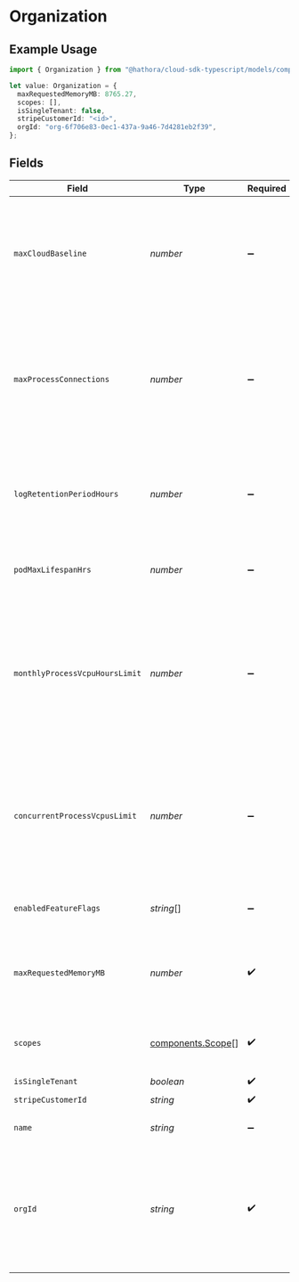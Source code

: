 # Organization

## Example Usage

```typescript
import { Organization } from "@hathora/cloud-sdk-typescript/models/components";

let value: Organization = {
  maxRequestedMemoryMB: 8765.27,
  scopes: [],
  isSingleTenant: false,
  stripeCustomerId: "<id>",
  orgId: "org-6f706e83-0ec1-437a-9a46-7d4281eb2f39",
};
```

## Fields

| Field                                                                                                                             | Type                                                                                                                              | Required                                                                                                                          | Description                                                                                                                       | Example                                                                                                                           |
| --------------------------------------------------------------------------------------------------------------------------------- | --------------------------------------------------------------------------------------------------------------------------------- | --------------------------------------------------------------------------------------------------------------------------------- | --------------------------------------------------------------------------------------------------------------------------------- | --------------------------------------------------------------------------------------------------------------------------------- |
| `maxCloudBaseline`                                                                                                                | *number*                                                                                                                          | :heavy_minus_sign:                                                                                                                | The maximum number of cloud nodes that can be set as baseline<br/>If undefined, the default is 10                                 |                                                                                                                                   |
| `maxProcessConnections`                                                                                                           | *number*                                                                                                                          | :heavy_minus_sign:                                                                                                                | The maximum number of inbound connections that can be made to a process<br/>If undefined, the default is 1024 connections         |                                                                                                                                   |
| `logRetentionPeriodHours`                                                                                                         | *number*                                                                                                                          | :heavy_minus_sign:                                                                                                                | The retention period for process logs in hours<br/>If undefined, the default is 72h                                               |                                                                                                                                   |
| `podMaxLifespanHrs`                                                                                                               | *number*                                                                                                                          | :heavy_minus_sign:                                                                                                                | The maximum lifespan in hours of a pod.                                                                                           |                                                                                                                                   |
| `monthlyProcessVcpuHoursLimit`                                                                                                    | *number*                                                                                                                          | :heavy_minus_sign:                                                                                                                | The maximum number of monthly process vcpu hours that can be run by the organization<br/>If undefined, the organization has no limit. |                                                                                                                                   |
| `concurrentProcessVcpusLimit`                                                                                                     | *number*                                                                                                                          | :heavy_minus_sign:                                                                                                                | The maximum number of concurrent processes that can be run by the organization<br/>If undefined, the organization has no limit.   |                                                                                                                                   |
| `enabledFeatureFlags`                                                                                                             | *string*[]                                                                                                                        | :heavy_minus_sign:                                                                                                                | The features enabled for this org and user.                                                                                       |                                                                                                                                   |
| `maxRequestedMemoryMB`                                                                                                            | *number*                                                                                                                          | :heavy_check_mark:                                                                                                                | The maximum memory in MB that can be used by any process in this org.                                                             |                                                                                                                                   |
| `scopes`                                                                                                                          | [components.Scope](../../models/components/scope.md)[]                                                                            | :heavy_check_mark:                                                                                                                | The scopes the user who loaded this has on this org.                                                                              |                                                                                                                                   |
| `isSingleTenant`                                                                                                                  | *boolean*                                                                                                                         | :heavy_check_mark:                                                                                                                | N/A                                                                                                                               |                                                                                                                                   |
| `stripeCustomerId`                                                                                                                | *string*                                                                                                                          | :heavy_check_mark:                                                                                                                | N/A                                                                                                                               |                                                                                                                                   |
| `name`                                                                                                                            | *string*                                                                                                                          | :heavy_minus_sign:                                                                                                                | The name of an organization.                                                                                                      |                                                                                                                                   |
| `orgId`                                                                                                                           | *string*                                                                                                                          | :heavy_check_mark:                                                                                                                | System generated unique identifier for an organization. Not guaranteed to have a specific format.                                 | org-6f706e83-0ec1-437a-9a46-7d4281eb2f39                                                                                          |